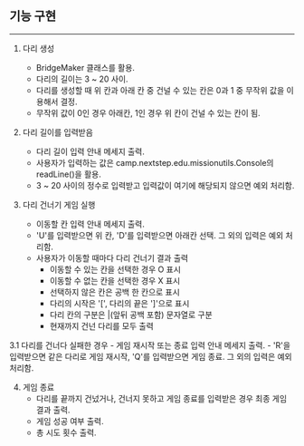## 기능 구현

--- 
1.  다리 생성
    - BridgeMaker 클래스를 활용.
    - 다리의 길이는 3 ~ 20 사이.
    - 다리를 생성할 때 위 칸과 아래 칸 중 건널 수 있는 칸은 0과 1 중 무작위 값을 이용해서 결정.
    - 무작위 값이 0인 경우 아래칸, 1인 경우 위 칸이 건널 수 있는 칸이 됨.


2.  다리 길이를 입력받음
    - 다리 길이 입력 안내 메세지 출력.
    - 사용자가 입력하는 값은 camp.nextstep.edu.missionutils.Console의 readLine()을 활용.
    - 3 ~ 20 사이의 정수로 입력받고 입력값이 여기에 해당되지 않으면 예외 처리함.


3.  다리 건너기 게임 실행
    - 이동할 칸 입력 안내 메세지 출력.
    - 'U'를 입력받으면 위 칸, 'D'를 입력받으면 아래칸 선택. 그 외의 입력은 예외 처리함.
    - 사용자가 이동할 때마다 다리 건너기 결과 출력
      - 이동할 수 있는 칸을 선택한 경우 O 표시
      - 이동할 수 없는 칸을 선택한 경우 X 표시
      - 선택하지 않은 칸은 공백 한 칸으로 표시
      - 다리의 시작은 '[', 다리의 끝은 ']'으로 표시
      - 다리 칸의 구분은 |(앞뒤 공백 포함) 문자열로 구분
      - 현재까지 건넌 다리를 모두 출력


3.1 다리를 건너다 실패한 경우
    - 게임 재시작 또는 종료 입력 안내 메세지 출력.
    - 'R'을 입력받으면 같은 다리로 게임 재시작, 'Q'를 입력받으면 게임 종료. 그 외의 입력은 예외 처리함.


4. 게임 종료
    - 다리를 끝까지 건넜거나, 건너지 못하고 게임 종료를 입력받은 경우 최종 게임 결과 출력.
    - 게임 성공 여부 출력.
    - 총 시도 횟수 출력.